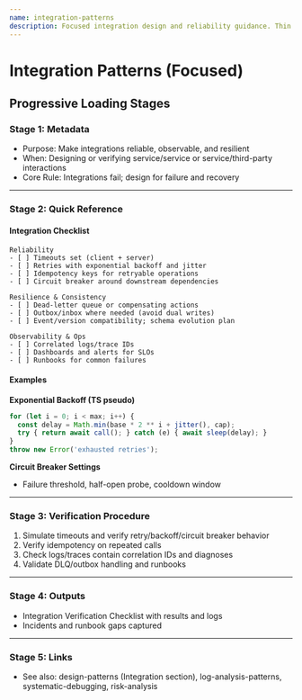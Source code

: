 ```yaml
---
name: integration-patterns
description: Focused integration design and reliability guidance. Thin wrapper around the Integration section of design-patterns with a compact checklist and examples. Used by integration-verifier, planning-workflow, and debug workflows when integrations fail.
---
```


# Integration Patterns (Focused)

## Progressive Loading Stages

### Stage 1: Metadata
- Purpose: Make integrations reliable, observable, and resilient
- When: Designing or verifying service/service or service/third-party interactions
- Core Rule: Integrations fail; design for failure and recovery

---

### Stage 2: Quick Reference

#### Integration Checklist
```
Reliability
- [ ] Timeouts set (client + server)
- [ ] Retries with exponential backoff and jitter
- [ ] Idempotency keys for retryable operations
- [ ] Circuit breaker around downstream dependencies

Resilience & Consistency
- [ ] Dead-letter queue or compensating actions
- [ ] Outbox/inbox where needed (avoid dual writes)
- [ ] Event/version compatibility; schema evolution plan

Observability & Ops
- [ ] Correlated logs/trace IDs
- [ ] Dashboards and alerts for SLOs
- [ ] Runbooks for common failures
```

#### Examples
**Exponential Backoff (TS pseudo)**
```ts
for (let i = 0; i < max; i++) {
  const delay = Math.min(base * 2 ** i + jitter(), cap);
  try { return await call(); } catch (e) { await sleep(delay); }
}
throw new Error('exhausted retries');
```

**Circuit Breaker Settings**
- Failure threshold, half-open probe, cooldown window

---

### Stage 3: Verification Procedure
1) Simulate timeouts and verify retry/backoff/circuit breaker behavior
2) Verify idempotency on repeated calls
3) Check logs/traces contain correlation IDs and diagnoses
4) Validate DLQ/outbox handling and runbooks

---

### Stage 4: Outputs
- Integration Verification Checklist with results and logs
- Incidents and runbook gaps captured

---

### Stage 5: Links
- See also: design-patterns (Integration section), log-analysis-patterns, systematic-debugging, risk-analysis

